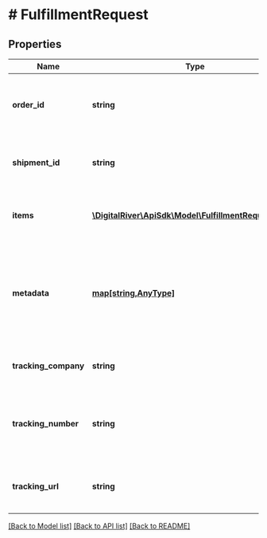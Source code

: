 # # FulfillmentRequest

## Properties

Name | Type | Description | Notes
------------ | ------------- | ------------- | -------------
**order_id** | **string** | The identifier of the Order associated with this Fulfillment. | 
**shipment_id** | **string** | The unique identifier associated to the shipment | [optional] 
**items** | [**\DigitalRiver\ApiSdk\Model\FulfillmentRequestItem[]**](FulfillmentRequestItem.md) | An array of items to fulfill and/or cancel. | 
**metadata** | [**map[string,AnyType]**](AnyType.md) | Key-value pairs used to store additional data. Value can be string, boolean or integer types. | [optional] 
**tracking_company** | **string** | The name of the tracking company. | [optional] 
**tracking_number** | **string** | The tracking number provided by the shipping company. | [optional] 
**tracking_url** | **string** | The URL of the tracking page for the fulfillment. | [optional] 

[[Back to Model list]](../../README.md#documentation-for-models) [[Back to API list]](../../README.md#documentation-for-api-endpoints) [[Back to README]](../../README.md)


